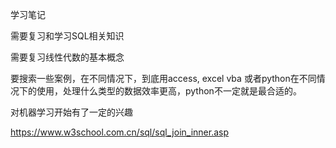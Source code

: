 学习笔记


需要复习和学习SQL相关知识

需要复习线性代数的基本概念

要搜索一些案例，在不同情况下，到底用access, excel vba 或者python在不同情况下的使用，处理什么类型的数据效率更高，python不一定就是最合适的。

对机器学习开始有了一定的兴趣

https://www.w3school.com.cn/sql/sql_join_inner.asp

